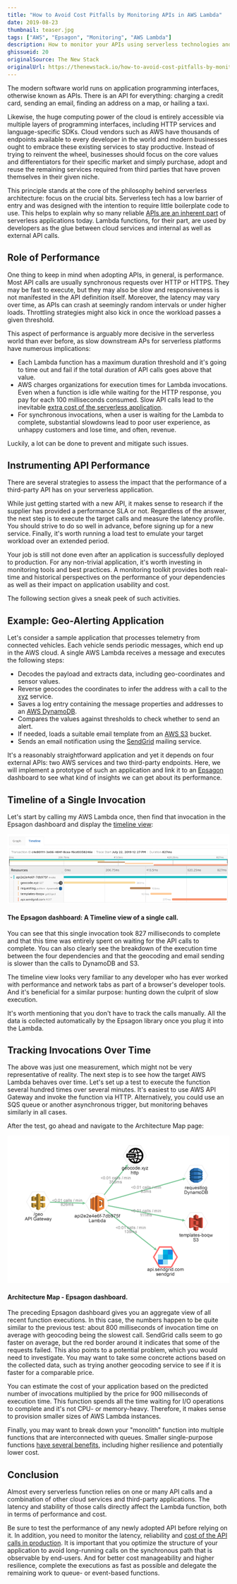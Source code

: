 ```yaml
---
title: "How to Avoid Cost Pitfalls by Monitoring APIs in AWS Lambda"
date: 2019-08-23
thumbnail: teaser.jpg
tags: ["AWS", "Epsagon", "Monitoring", "AWS Lambda"]
description: How to monitor your APIs using serverless technologies and an Epsagon dashboard.
ghissueid: 20
originalSource: The New Stack
originalUrl: https://thenewstack.io/how-to-avoid-cost-pitfalls-by-monitoring-apis-in-aws-lambda/
---
```


The modern software world runs on application programming interfaces, otherwise known as APIs. There is an API for everything: charging a credit card, sending an email, finding an address on a map, or hailing a taxi.

Likewise, the huge computing power of the cloud is entirely accessible via multiple layers of programming interfaces, including HTTP services and language-specific SDKs. Cloud vendors such as AWS have thousands of endpoints available to every developer in the world and modern businesses ought to embrace these existing services to stay productive. Instead of trying to reinvent the wheel, businesses should focus on the core values and differentiators for their specific market and simply purchase, adopt and reuse the remaining services required from third parties that have proven themselves in their given niche.

This principle stands at the core of the philosophy behind serverless architecture: focus on the crucial bits. Serverless tech has a low barrier of entry and was designed with the intention to require little boilerplate code to use. This helps to explain why so many reliable [APIs are an inherent part](https://epsagon.com/blog/the-importance-and-impact-of-apis-in-serverless/) of serverless applications today. Lambda functions, for their part, are used by developers as the glue between cloud services and internal as well as external API calls.

## Role of Performance

One thing to keep in mind when adopting APIs, in general, is performance. Most API calls are usually synchronous requests over HTTP or HTTPS. They may be fast to execute, but they may also be slow and responsiveness is not manifested in the API definition itself. Moreover, the latency may vary over time, as APIs can crash at seemingly random intervals or under higher loads. Throttling strategies might also kick in once the workload passes a given threshold.

This aspect of performance is arguably more decisive in the serverless world than ever before, as slow downstream APs for serverless platforms have numerous implications:

- Each Lambda function has a maximum duration threshold and it's going to time out and fail if the total duration of API calls goes above that value.
- AWS charges organizations for execution times for Lambda invocations. Even when a function is idle while waiting for the HTTP response, you pay for each 100 milliseconds consumed. Slow API calls lead to the inevitable [extra cost of the serverless application](https://epsagon.com/blog/how-much-does-aws-lambda-cost/).
- For synchronous invocations, when a user is waiting for the Lambda to complete, substantial slowdowns lead to poor user experience, as unhappy customers and lose time, and often, revenue.

Luckily, a lot can be done to prevent and mitigate such issues.

## Instrumenting API Performance

There are several strategies to assess the impact that the performance of a third-party API has on your serverless application.

While just getting started with a new API, it makes sense to research if the supplier has provided a performance SLA or not. Regardless of the answer, the next step is to execute the target calls and measure the latency profile. You should strive to do so well in advance, before signing up for a new service. Finally, it's worth running a load test to emulate your target workload over an extended period.

Your job is still not done even after an application is successfully deployed to production. For any non-trivial application, it's worth investing in monitoring tools and best practices. A monitoring toolkit provides both real-time and historical perspectives on the performance of your dependencies as well as their impact on application usability and cost.

The following section gives a sneak peek of such activities.

## Example: Geo-Alerting Application

Let's consider a sample application that processes telemetry from connected vehicles. Each vehicle sends periodic messages, which end up in the AWS cloud. A single AWS Lambda receives a message and executes the following steps:

- Decodes the payload and extracts data, including geo-coordinates and sensor values.
- Reverse geocodes the coordinates to infer the address with a call to the [xyz](https://geocode.xyz/) service.
- Saves a log entry containing the message properties and addresses to an [AWS DynamoDB](https://aws.amazon.com/dynamodb/).
- Compares the values against thresholds to check whether to send an alert.
- If needed, loads a suitable email template from an [AWS S3](https://aws.amazon.com/s3/) bucket.
- Sends an email notification using the [SendGrid](https://sendgrid.com/) mailing service.

It's a reasonably straightforward application and yet it depends on four external APIs: two AWS services and two third-party endpoints. Here, we will implement a prototype of such an application and link it to an [Epsagon](https://epsagon.com/) dashboard to see what kind of insights we can get about its performance.

## Timeline of a Single Invocation

Let's start by calling my AWS Lambda once, then find that invocation in the Epsagon dashboard and display the [timeline view](https://epsagon.com/blog/introducing-the-timeline-view/):

![The Epsagon dashboard: A Timeline view of a single call.](timeline.png)

<figcaption><h4>The Epsagon dashboard: A Timeline view of a single call.</h4></figcaption>

You can see that this single invocation took 827 milliseconds to complete and that this time was entirely spent on waiting for the API calls to complete. You can also clearly see the breakdown of the execution time between the four dependencies and that the geocoding and email sending is slower than the calls to DynamoDB and S3.

The timeline view looks very familiar to any developer who has ever worked with performance and network tabs as part of a browser's developer tools. And it's beneficial for a similar purpose: hunting down the culprit of slow execution.

It's worth mentioning that you don't have to track the calls manually. All the data is collected automatically by the Epsagon library once you plug it into the Lambda.

## Tracking Invocations Over Time

The above was just one measurement, which might not be very representative of reality. The next step is to see how the target AWS Lambda behaves over time. Let's set up a test to execute the function several hundred times over several minutes. It's easiest to use AWS API Gateway and invoke the function via HTTP. Alternatively, you could use an SQS queue or another asynchronous trigger, but monitoring behaves similarly in all cases.

After the test, go ahead and navigate to the Architecture Map page:

![Architecture Map - Epsagon dashboard.](architecturemap.png)

<figcaption><h4>Architecture Map - Epsagon dashboard.</h4></figcaption>

The preceding Epsagon dashboard gives you an aggregate view of all recent function executions. In this case, the numbers happen to be quite similar to the previous test: about 800 milliseconds of invocation time on average with geocoding being the slowest call. SendGrid calls seem to go faster on average, but the red border around it indicates that some of the requests failed. This also points to a potential problem, which you would need to investigate. You may want to take some concrete actions based on the collected data, such as trying another geocoding service to see if it is faster for a comparable price.

You can estimate the cost of your application based on the predicted number of invocations multiplied by the price for 900 milliseconds of execution time. This function spends all the time waiting for I/O operations to complete and it's not CPU- or memory-heavy. Therefore, it makes sense to provision smaller sizes of AWS Lambda instances.

Finally, you may want to break down your "monolith" function into multiple functions that are interconnected with queues. Smaller single-purpose functions [have several benefits](https://epsagon.com/blog/the-right-way-to-distribute-messages-effectively-in-serverless-applications/), including higher resilience and potentially lower cost.

## Conclusion

Almost every serverless function relies on one or many API calls and a combination of other cloud services and third-party applications. The latency and stability of those calls directly affect the Lambda function, both in terms of performance and cost.

Be sure to test the performance of any newly adopted API before relying on it. In addition, you need to monitor the latency, reliability and [cost of the API calls in production](https://epsagon.com/blog/finding-serverless-hidden-costs/). It is important that you optimize the structure of your application to avoid long-running calls on the synchronous path that is observable by end-users. And for better cost manageability and higher resilience, complete the executions as fast as possible and delegate the remaining work to queue- or event-based functions.